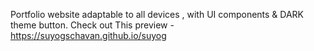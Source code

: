 
Portfolio website adaptable to all devices , with UI components &amp; DARK theme button.
Check out This preview - https://suyogschavan.github.io/suyog
